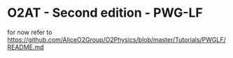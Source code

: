 # O2AT - Second edition - PWG-LF

for now refer to https://github.com/AliceO2Group/O2Physics/blob/master/Tutorials/PWGLF/README.md
